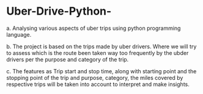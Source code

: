 # Uber-Drive-Python-
a. Analysing  various aspects of uber trips using python programming language.

b. The project is based on the trips made by uber drivers. Where we will try to assess which is the route been taken way too frequently by the ubder drivers per the purpose and category of the trip.

c. The features as Trip start and stop time, along with starting point and the stopping point of the trip and purpose, category, the miles covered by respective trips will be taken into account to interpret and make insights.
